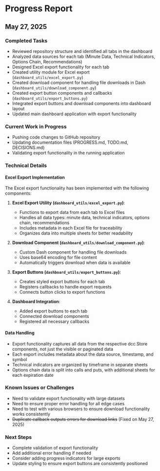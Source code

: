 # Progress Report

## May 27, 2025

### Completed Tasks

- Reviewed repository structure and identified all tabs in the dashboard
- Analyzed data sources for each tab (Minute Data, Technical Indicators, Options Chain, Recommendations)
- Designed Excel export functionality for each tab
- Created utility module for Excel export (`dashboard_utils/excel_export.py`)
- Created download component for handling file downloads in Dash (`dashboard_utils/download_component.py`)
- Created export button components and callbacks (`dashboard_utils/export_buttons.py`)
- Integrated export buttons and download components into dashboard layout
- Updated main dashboard application with export functionality

### Current Work in Progress

- Pushing code changes to GitHub repository
- Updating documentation files (PROGRESS.md, TODO.md, DECISIONS.md)
- Validating export functionality in the running application

### Technical Details

#### Excel Export Implementation

The Excel export functionality has been implemented with the following components:

1. **Excel Export Utility (`dashboard_utils/excel_export.py`)**:
   - Functions to export data from each tab to Excel files
   - Handles all data types: minute data, technical indicators, options chain, recommendations
   - Includes metadata in each Excel file for traceability
   - Organizes data into multiple sheets for better readability

2. **Download Component (`dashboard_utils/download_component.py`)**:
   - Custom Dash component for handling file downloads
   - Uses base64 encoding for file content
   - Automatically triggers download when data is available

3. **Export Buttons (`dashboard_utils/export_buttons.py`)**:
   - Creates styled export buttons for each tab
   - Registers callbacks to handle export requests
   - Connects button clicks to export functions

4. **Dashboard Integration**:
   - Added export buttons to each tab
   - Connected download components
   - Registered all necessary callbacks

#### Data Handling

- Export functionality captures all data from the respective dcc.Store components, not just the visible or paginated data
- Each export includes metadata about the data source, timestamp, and symbol
- Technical indicators are organized by timeframe in separate sheets
- Options chain data is split into calls and puts, with additional sheets for each expiration date

### Known Issues or Challenges

- Need to validate export functionality with large datasets
- Need to ensure proper error handling for all edge cases
- Need to test with various browsers to ensure download functionality works consistently
- ~~Duplicate callback outputs errors for download links~~ (Fixed on May 27, 2025)

### Next Steps

- Complete validation of export functionality
- Add additional error handling if needed
- Consider adding progress indicators for large exports
- Update styling to ensure export buttons are consistently positioned
